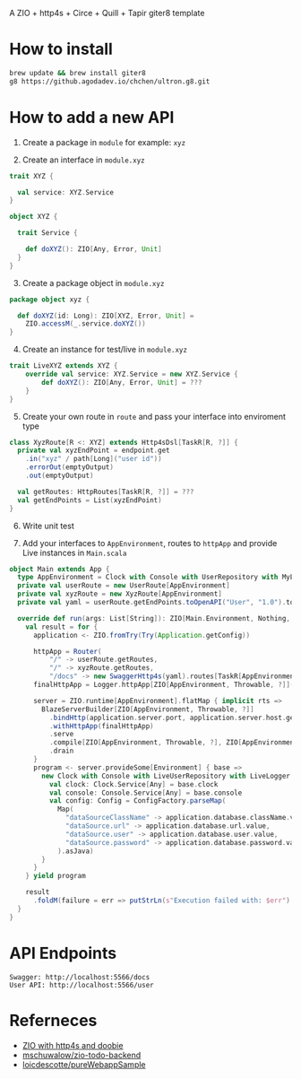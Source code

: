 A ZIO + http4s + Circe + Quill + Tapir giter8 template

# How to install
```sh
brew update && brew install giter8
g8 https://github.agodadev.io/chchen/ultron.g8.git
```

# How to add a new API
1. Create a package in `module`
for example: `xyz`

2. Create an interface in `module.xyz`
```scala
trait XYZ {

  val service: XYZ.Service
}

object XYZ {

  trait Service {

    def doXYZ(): ZIO[Any, Error, Unit]
  }
}
```

3. Create a package object in `module.xyz`
```scala
package object xyz {

  def doXYZ(id: Long): ZIO[XYZ, Error, Unit] =
    ZIO.accessM(_.service.doXYZ())
}
```

4. Create an instance for test/live in `module.xyz`
```scala
trait LiveXYZ extends XYZ {
    override val service: XYZ.Service = new XYZ.Service {
        def doXYZ(): ZIO[Any, Error, Unit] = ???
    }
}
```

5. Create your own route in `route` and pass your interface into enviroment type
```scala
class XyzRoute[R <: XYZ] extends Http4sDsl[TaskR[R, ?]] {
  private val xyzEndPoint = endpoint.get
    .in("xyz" / path[Long]("user id"))
    .errorOut(emptyOutput)
    .out(emptyOutput)    

  val getRoutes: HttpRoutes[TaskR[R, ?]] = ???
  val getEndPoints = List(xyzEndPoint)   
}
```
6. Write unit test

7. Add your interfaces to `AppEnvironment`, routes to `httpApp` and provide Live instances in `Main.scala`
```scala
object Main extends App {
  type AppEnvironment = Clock with Console with UserRepository with MyLogger with XYZ
  private val userRoute = new UserRoute[AppEnvironment]
  private val xyzRoute = new XyzRoute[AppEnvironment]
  private val yaml = userRoute.getEndPoints.toOpenAPI("User", "1.0").toYaml

  override def run(args: List[String]): ZIO[Main.Environment, Nothing, Int] = {
    val result = for {
      application <- ZIO.fromTry(Try(Application.getConfig))

      httpApp = Router(
          "/" -> userRoute.getRoutes,
          "/" -> xyzRoute.getRoutes, 
          "/docs" -> new SwaggerHttp4s(yaml).routes[TaskR[AppEnvironment, ?]]).orNotFound
      finalHttpApp = Logger.httpApp[ZIO[AppEnvironment, Throwable, ?]](true, true)(httpApp)

      server = ZIO.runtime[AppEnvironment].flatMap { implicit rts =>
        BlazeServerBuilder[ZIO[AppEnvironment, Throwable, ?]]
          .bindHttp(application.server.port, application.server.host.getHostAddress)
          .withHttpApp(finalHttpApp)
          .serve
          .compile[ZIO[AppEnvironment, Throwable, ?], ZIO[AppEnvironment, Throwable, ?], ExitCode]
          .drain
      }
      program <- server.provideSome[Environment] { base =>
        new Clock with Console with LiveUserRepository with LiveLogger with LiveXyz{
          val clock: Clock.Service[Any] = base.clock
          val console: Console.Service[Any] = base.console
          val config: Config = ConfigFactory.parseMap(
            Map(
              "dataSourceClassName" -> application.database.className.value,
              "dataSource.url" -> application.database.url.value,
              "dataSource.user" -> application.database.user.value,
              "dataSource.password" -> application.database.password.value
            ).asJava)
        }
      }
    } yield program

    result
      .foldM(failure = err => putStrLn(s"Execution failed with: $err") *> ZIO.succeed(1), success = _ => ZIO.succeed(0))
  }
}
```

# API Endpoints
```
Swagger: http://localhost:5566/docs
User API: http://localhost:5566/user
```


# Referneces
* [ZIO with http4s and doobie](https://medium.com/@wiemzin/zio-with-http4s-and-doobie-952fba51d089)
* [mschuwalow/zio-todo-backend](https://github.com/mschuwalow/zio-todo-backend/)
* [loicdescotte/pureWebappSample](https://github.com/loicdescotte/pureWebappSample)